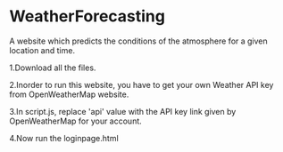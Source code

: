 # WeatherForecasting
A website which predicts the conditions of the atmosphere for a given location and time.

1.Download all the files.

2.Inorder to run this website, you have to get your own Weather API key from OpenWeatherMap website.

3.In script.js, replace 'api' value with the API key link given by OpenWeatherMap for your account.

4.Now run the loginpage.html
